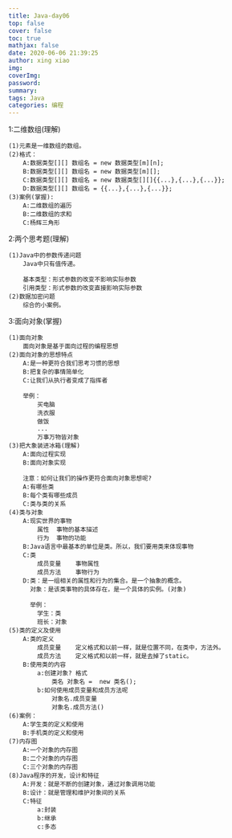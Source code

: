 ```yaml
---
title: Java-day06
top: false
cover: false
toc: true
mathjax: false
date: 2020-06-06 21:39:25
author: xing xiao
img:
coverImg:
password:
summary:
tags: Java
categories: 编程
---
```

1:二维数组(理解)  

	(1)元素是一维数组的数组。  
	(2)格式：  
		A:数据类型[][] 数组名 = new 数据类型[m][n];
		B:数据类型[][] 数组名 = new 数据类型[m][];
		C:数据类型[][] 数组名 = new 数据类型[][]{{...},{...},{...}};
		D:数据类型[][] 数组名 = {{...},{...},{...}};
	(3)案例(掌握):
		A:二维数组的遍历
		B:二维数组的求和
		C:杨辉三角形

2:两个思考题(理解)  

	(1)Java中的参数传递问题
		Java中只有值传递。
		
		基本类型：形式参数的改变不影响实际参数
		引用类型：形式参数的改变直接影响实际参数
	(2)数据加密问题
		综合的小案例。
	
3:面向对象(掌握)  

	(1)面向对象
		面向对象是基于面向过程的编程思想
	(2)面向对象的思想特点
		A:是一种更符合我们思考习惯的思想
		B:把复杂的事情简单化
		C:让我们从执行者变成了指挥者
		
		举例：
			买电脑
			洗衣服
			做饭
			...
			万事万物皆对象
	(3)把大象装进冰箱(理解)
		A:面向过程实现
		B:面向对象实现
		
		注意：如何让我们的操作更符合面向对象思想呢?
		A:有哪些类
		B:每个类有哪些成员
		C:类与类的关系
	(4)类与对象
		A:现实世界的事物
			属性	事物的基本描述
			行为	事物的功能
		B:Java语言中最基本的单位是类。所以，我们要用类来体现事物
		C:类
			成员变量	事物属性
			成员方法	事物行为
		D:类：是一组相关的属性和行为的集合。是一个抽象的概念。
		  对象：是该类事物的具体存在，是一个具体的实例。(对象)
		  
		  举例：
			学生：类
			班长：对象
	(5)类的定义及使用
		A:类的定义
			成员变量	定义格式和以前一样，就是位置不同，在类中，方法外。
			成员方法	定义格式和以前一样，就是去掉了static。
		B:使用类的内容
			a:创建对象? 格式
				类名 对象名 =  new 类名();
			b:如何使用成员变量和成员方法呢
				对象名.成员变量
				对象名.成员方法()
	(6)案例：
		A:学生类的定义和使用
		B:手机类的定义和使用
	(7)内存图
		A:一个对象的内存图
		B:二个对象的内存图
		C:三个对象的内存图
	(8)Java程序的开发，设计和特征
		A:开发：就是不断的创建对象，通过对象调用功能
		B:设计：就是管理和维护对象间的关系
		C:特征
			a:封装
			b:继承
			c:多态